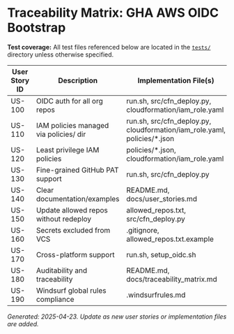 # Traceability Matrix: GHA AWS OIDC Bootstrap

**Test coverage:** All test files referenced below are located in the [`tests/`](../tests/) directory unless otherwise specified.

| User Story ID | Description | Implementation File(s) | Test File(s) |
|--------------|-------------|------------------------|--------------|
| US-100 | OIDC auth for all org repos | run.sh, src/cfn_deploy.py, cloudformation/iam_role.yaml | tests/test_cfn_deploy.py, tests/test_iam_role_template.py |
| US-110 | IAM policies managed via policies/ dir | run.sh, src/cfn_deploy.py, cloudformation/iam_role.yaml, policies/*.json | tests/test_iam_role_template.py |
| US-120 | Least privilege IAM policies | policies/*.json, cloudformation/iam_role.yaml | tests/test_iam_role_template.py |
| US-130 | Fine-grained GitHub PAT support | run.sh, src/cfn_deploy.py | tests/test_cfn_deploy.py |
| US-140 | Clear documentation/examples | README.md, docs/user_stories.md | N/A |
| US-150 | Update allowed repos without redeploy | allowed_repos.txt, src/cfn_deploy.py | N/A |
| US-160 | Secrets excluded from VCS | .gitignore, allowed_repos.txt.example | N/A |
| US-170 | Cross-platform support | run.sh, setup_oidc.sh | tests/test_venv_setup.py |
| US-180 | Auditability and traceability | README.md, docs/traceability_matrix.md | tests/test_iam_role_template.py |
| US-190 | Windsurf global rules compliance | .windsurfrules.md | N/A |

*Generated: 2025-04-23. Update as new user stories or implementation files are added.*
